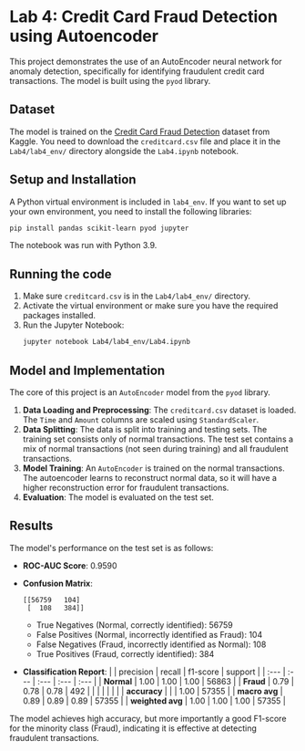 # Lab 4: Credit Card Fraud Detection using Autoencoder

This project demonstrates the use of an AutoEncoder neural network for anomaly detection, specifically for identifying fraudulent credit card transactions. The model is built using the `pyod` library.

## Dataset

The model is trained on the [Credit Card Fraud Detection](https://www.kaggle.com/datasets/mlg-ulb/creditcardfraud) dataset from Kaggle. You need to download the `creditcard.csv` file and place it in the `Lab4/lab4_env/` directory alongside the `Lab4.ipynb` notebook.

## Setup and Installation

A Python virtual environment is included in `lab4_env`. If you want to set up your own environment, you need to install the following libraries:

```bash
pip install pandas scikit-learn pyod jupyter
```

The notebook was run with Python 3.9.

## Running the code

1.  Make sure `creditcard.csv` is in the `Lab4/lab4_env/` directory.
2.  Activate the virtual environment or make sure you have the required packages installed.
3.  Run the Jupyter Notebook:
    ```bash
    jupyter notebook Lab4/lab4_env/Lab4.ipynb
    ```

## Model and Implementation

The core of this project is an `AutoEncoder` model from the `pyod` library.

1.  **Data Loading and Preprocessing**: The `creditcard.csv` dataset is loaded. The `Time` and `Amount` columns are scaled using `StandardScaler`.
2.  **Data Splitting**: The data is split into training and testing sets. The training set consists only of normal transactions. The test set contains a mix of normal transactions (not seen during training) and all fraudulent transactions.
3.  **Model Training**: An `AutoEncoder` is trained on the normal transactions. The autoencoder learns to reconstruct normal data, so it will have a higher reconstruction error for fraudulent transactions.
4.  **Evaluation**: The model is evaluated on the test set.

## Results

The model's performance on the test set is as follows:

-   **ROC-AUC Score**: 0.9590

-   **Confusion Matrix**:
    ```
    [[56759   104]
     [  108   384]]
    ```
    - True Negatives (Normal, correctly identified): 56759
    - False Positives (Normal, incorrectly identified as Fraud): 104
    - False Negatives (Fraud, incorrectly identified as Normal): 108
    - True Positives (Fraud, correctly identified): 384

-   **Classification Report**:
    | | precision | recall | f1-score | support |
    | :--- | :--- | :--- | :--- | :--- |
    | **Normal** | 1.00 | 1.00 | 1.00 | 56863 |
    | **Fraud** | 0.79 | 0.78 | 0.78 | 492 |
    | | | | | |
    | **accuracy** | | | 1.00 | 57355 |
    | **macro avg** | 0.89 | 0.89 | 0.89 | 57355 |
    | **weighted avg** | 1.00 | 1.00 | 1.00 | 57355 |

The model achieves high accuracy, but more importantly a good F1-score for the minority class (Fraud), indicating it is effective at detecting fraudulent transactions. 